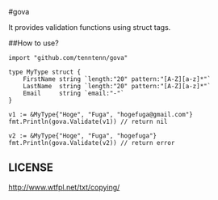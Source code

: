 #gova

It provides validation functions using struct tags.


##How to use?

```
import "github.com/tenntenn/gova"

type MyType struct {
	FirstName string `length:"20" pattern:"[A-Z][a-z]*"`
	LastName  string `length:"20" pattern:"[A-Z][a-z]*"`
	Email     string `email:"-"`
}

v1 := &MyType{"Hoge", "Fuga", "hogefuga@gmail.com"}
fmt.Println(gova.Validate(v1)) // return nil

v2 := &MyType{"Hoge", "Fuga", "hogefuga"}
fmt.Println(gova.Validate(v2)) // return error
```

## LICENSE
http://www.wtfpl.net/txt/copying/
